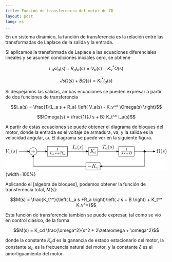 ```yaml
---
title: Función de transferencia del motor de CD
layout: post
lang: es
...
```


En un sistema dinámico, la función de transferencia es la relación entre las
transformadas de Laplace de la salida y la entrada.

Si aplicamos la transformada de Laplace a las ecuaciones diferenciales lineales
y se asumen condiciones iniciales cero, se obtiene

$$L_a s I_a(s) + R_a I_a(s) = V_a(s) - K_v^* \Omega(s)$$

$$J s\Omega(s) + B\Omega(s) = K_t^* I_a(s)$$

Si despejamos las salidas, ambas ecuaciones se pueden expresar a partir de dos
funciones de transferencia

$$I_a(s) = \frac{1}{L_a s + R_a} \left( V_a(s) - K_v^* \Omega(s) \right)$$

$$\Omega(s) = \frac{1}{J s + B} K_t^* I_a(s)$$

A partir de estas ecuaciones se puede obtener el diagrama de bloques del motor,
donde la entrada es el voltaje de armadura, va, y la salida es la velocidad
angular, ω. El diagrama se puede ver en la siguiente figura.

![Diagrama de bloques de un motor de CD](../images/modelo-motor-cd-velocidad-1.svg){width=100%}

Aplicando el [algebra de bloques], podemos obtener la función de transferencia total, $M(s)$:

$$M(s) = \frac{K_t^*}{\left( L_a s +R_a \right)\left( J s + B \right) + K_t^* K_v^*}$$

Esta función de transferencia también se puede expresar, tal como se vio en control clásico, de la forma

$$M(s) = K_cd \frac{\omega^2}{s^2 + 2\zeta\omega + \omega^2}$$

donde la constante $K_cd$ es la ganancia de estado estacionario del motor, la constante $\omega_n$ es la frecuencia natural del motor, y la constante $\zeta$ es el amortiguamiento del motor.